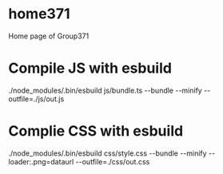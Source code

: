 # home371

Home page of Group371

# Compile JS with esbuild

./node_modules/.bin/esbuild js/bundle.ts --bundle --minify --outfile=./js/out.js

# Complie CSS with esbuild

./node_modules/.bin/esbuild css/style.css --bundle --minify --loader:.png=dataurl --outfile=./css/out.css
